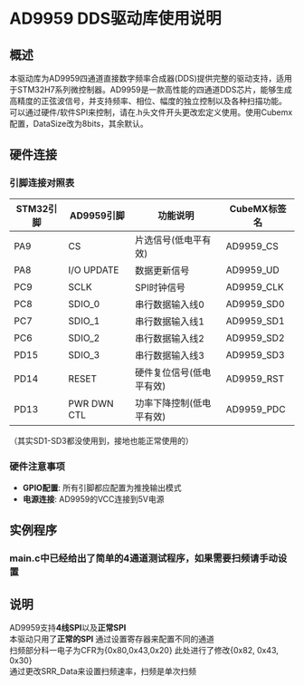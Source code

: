 # AD9959 DDS驱动库使用说明

## 概述
本驱动库为AD9959四通道直接数字频率合成器(DDS)提供完整的驱动支持，适用于STM32H7系列微控制器。AD9959是一款高性能的四通道DDS芯片，能够生成高精度的正弦波信号，并支持频率、相位、幅度的独立控制以及各种扫描功能。  
可以通过硬件/软件SPI来控制，请在.h头文件开头更改宏定义使用。使用Cubemx配置，DataSize改为8bits，其余默认。

## 硬件连接
### 引脚连接对照表
| STM32引脚 | AD9959引脚 | 功能说明 | CubeMX标签名 |
|-----------|------------|----------|--------------|
| PA9       | CS         | 片选信号(低电平有效) | AD9959_CS |
| PA8       | I/O UPDATE | 数据更新信号 | AD9959_UD |
| PC9       | SCLK       | SPI时钟信号 | AD9959_CLK |
| PC8       | SDIO_0     | 串行数据输入线0 | AD9959_SD0 |
| PC7       | SDIO_1     | 串行数据输入线1 | AD9959_SD1 |
| PC6       | SDIO_2     | 串行数据输入线2 | AD9959_SD2 |
| PD15      | SDIO_3     | 串行数据输入线3 | AD9959_SD3 |
| PD14      | RESET      | 硬件复位信号(低电平有效) | AD9959_RST |
| PD13      | PWR DWN CTL| 功率下降控制(低电平有效) | AD9959_PDC |

（其实SD1-SD3都没使用到，接地也能正常使用的）
### 硬件注意事项
- **GPIO配置**: 所有引脚都应配置为推挽输出模式
- **电源连接**: AD9959的VCC连接到5V电源

## 实例程序
### main.c中已经给出了简单的4通道测试程序，如果需要扫频请手动设置

## 说明
AD9959支持**4线SPI**以及**正常SPI**  
本驱动只用了**正常的SPI**
通过设置寄存器来配置不同的通道  
扫频部分科一电子为CFR为{0x80,0x43,0x20} 此处进行了修改{0x82, 0x43, 0x30}  
通过更改SRR_Data来设置扫频速率，扫频是单次扫频
